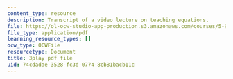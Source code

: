 ```yaml
---
content_type: resource
description: Transcript of a video lecture on teaching equations.
file: https://ol-ocw-studio-app-production.s3.amazonaws.com/courses/5-95j-teaching-college-level-science-and-engineering-spring-2009/74cdadae3528fc3d07748cb81bacb11c_gyboshu425k.pdf
file_type: application/pdf
learning_resource_types: []
ocw_type: OCWFile
resourcetype: Document
title: 3play pdf file
uid: 74cdadae-3528-fc3d-0774-8cb81bacb11c
---
```

